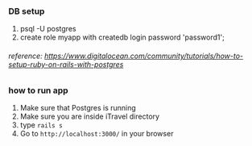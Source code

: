 ### DB setup
1. psql -U postgres
2. create role myapp with createdb login password 'password1';

###### reference: https://www.digitalocean.com/community/tutorials/how-to-setup-ruby-on-rails-with-postgres

### how to run app
1. Make sure that Postgres is running
2. Make sure you are inside iTravel directory
3. type ``` rails s ```
4. Go to ```http://localhost:3000/``` in your browser
